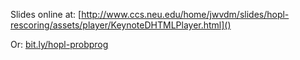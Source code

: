 Slides online at:
[http://www.ccs.neu.edu/home/jwvdm/slides/hopl-rescoring/assets/player/KeynoteDHTMLPlayer.html]()

Or:
[bit.ly/hopl-probprog]()
